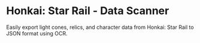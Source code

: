 # Honkai: Star Rail - Data Scanner
Easily export light cones, relics, and character data from Honkai: Star Rail to JSON format using OCR.